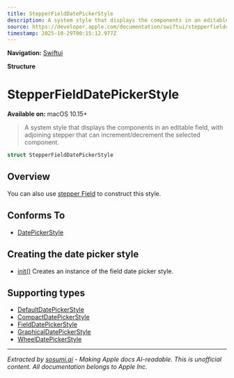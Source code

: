 ```yaml
---
title: StepperFieldDatePickerStyle
description: A system style that displays the components in an editable field, with adjoining stepper that can increment/decrement the selected component.
source: https://developer.apple.com/documentation/swiftui/stepperfielddatepickerstyle
timestamp: 2025-10-29T00:15:12.977Z
---
```


**Navigation:** [Swiftui](/documentation/swiftui)

**Structure**

# StepperFieldDatePickerStyle

**Available on:** macOS 10.15+

> A system style that displays the components in an editable field, with adjoining stepper that can increment/decrement the selected component.

```swift
struct StepperFieldDatePickerStyle
```

## Overview

You can also use [stepper Field](/documentation/swiftui/datepickerstyle/stepperfield) to construct this style.

## Conforms To

- [DatePickerStyle](/documentation/swiftui/datepickerstyle)

## Creating the date picker style

- [init()](/documentation/swiftui/stepperfielddatepickerstyle/init()) Creates an instance of the field date picker style.

## Supporting types

- [DefaultDatePickerStyle](/documentation/swiftui/defaultdatepickerstyle)
- [CompactDatePickerStyle](/documentation/swiftui/compactdatepickerstyle)
- [FieldDatePickerStyle](/documentation/swiftui/fielddatepickerstyle)
- [GraphicalDatePickerStyle](/documentation/swiftui/graphicaldatepickerstyle)
- [WheelDatePickerStyle](/documentation/swiftui/wheeldatepickerstyle)

---

*Extracted by [sosumi.ai](https://sosumi.ai) - Making Apple docs AI-readable.*
*This is unofficial content. All documentation belongs to Apple Inc.*
